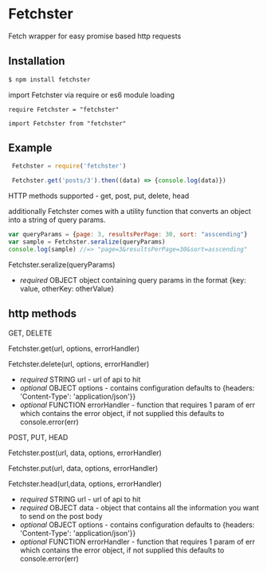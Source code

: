# Fetchster
Fetch wrapper for easy promise based http requests

## Installation

```bash
$ npm install fetchster
```
import Fetchster via require or es6 module loading

```require Fetchster = "fetchster"```

```import Fetchster from "fetchster"```


## Example
```js
 Fetchster = require('fetchster')

 Fetchster.get('posts/3').then((data) => {console.log(data)})
```


HTTP methods supported - get, post, put, delete, head

additionally Fetchster comes with a utility function that converts an object into a string of query params.

```js
var queryParams = {page: 3, resultsPerPage: 30, sort: "asscending"}
var sample = Fetchster.seralize(queryParams)
console.log(sample) //=> "page=3&resultsPerPage=30&sort=asscending"
```

Fetchster.seralize(queryParams)
- *required* OBJECT object containing query params in the format {key: value, otherKey: otherValue}

## http methods

GET, DELETE

Fetchster.get(url, options, errorHandler)

Fetchster.delete(url, options, errorHandler)

- *required* STRING url - url of api to hit
- *optional* OBJECT options - contains configuration defaults to {headers: 'Content-Type': 'application/json'}}
- *optional* FUNCTION errorHandler - function that requires 1 param of err which contains the error object, if not supplied this defaults to console.error(err)

POST, PUT, HEAD

Fetchster.post(url, data, options, errorHandler)

Fetchster.put(url, data, options, errorHandler)

Fetchster.head(url,data, options, errorHandler)

- *required* STRING url - url of api to hit
- *required* OBJECT data - object that contains all the information you want to send on the post body
- *optional* OBJECT options - contains configuration defaults to {headers: 'Content-Type': 'application/json'}}
- *optional* FUNCTION errorHandler - function that requires 1 param of err which contains the error object, if not supplied this defaults to console.error(err)

